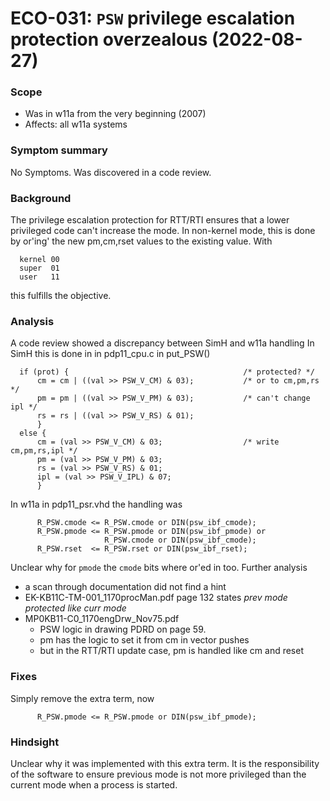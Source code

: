 # ECO-031:  `PSW` privilege escalation protection overzealous (2022-08-27)

### Scope
- Was in w11a from the very beginning (2007)
- Affects: all w11a systems

### Symptom summary
No Symptoms. Was discovered in a code review.

### Background
The privilege escalation protection for RTT/RTI ensures that a lower
privileged code can't increase the mode. In non-kernel mode, this is done
by or'ing' the new pm,cm,rset values to the existing value. With
```
  kernel 00
  super  01
  user   11
```
this fulfills the objective.

### Analysis
A code review showed a discrepancy between SimH and w11a handling
In SimH this is done in in pdp11_cpu.c in put_PSW()
```
  if (prot) {                                       /* protected? */
      cm = cm | ((val >> PSW_V_CM) & 03);           /* or to cm,pm,rs */
      pm = pm | ((val >> PSW_V_PM) & 03);           /* can't change ipl */
      rs = rs | ((val >> PSW_V_RS) & 01);
      }
  else {
      cm = (val >> PSW_V_CM) & 03;                  /* write cm,pm,rs,ipl */
      pm = (val >> PSW_V_PM) & 03;
      rs = (val >> PSW_V_RS) & 01;
      ipl = (val >> PSW_V_IPL) & 07;
      }
```
In w11a in pdp11_psr.vhd the handling was
```
      R_PSW.cmode <= R_PSW.cmode or DIN(psw_ibf_cmode);
      R_PSW.pmode <= R_PSW.pmode or DIN(psw_ibf_pmode) or
                     R_PSW.cmode or DIN(psw_ibf_cmode);
      R_PSW.rset  <= R_PSW.rset or DIN(psw_ibf_rset);
```
Unclear why for `pmode` the `cmode` bits where or'ed in too.
Further analysis
- a scan through documentation did not find a hint
- EK-KB11C-TM-001_1170procMan.pdf page 132 states
  _prev mode protected like curr mode_
- MP0KB11-C0_1170engDrw_Nov75.pdf
  - PSW logic in drawing PDRD on page 59.
  - pm has the logic to set it from cm in vector pushes
  - but in the RTT/RTI update case, pm is handled like cm and reset

### Fixes
Simply remove the extra term, now
```
      R_PSW.pmode <= R_PSW.pmode or DIN(psw_ibf_pmode);
```

### Hindsight
Unclear why it was implemented with this extra term. It is the responsibility
of the software to ensure previous mode is not more privileged than the
current mode when a process is started.
